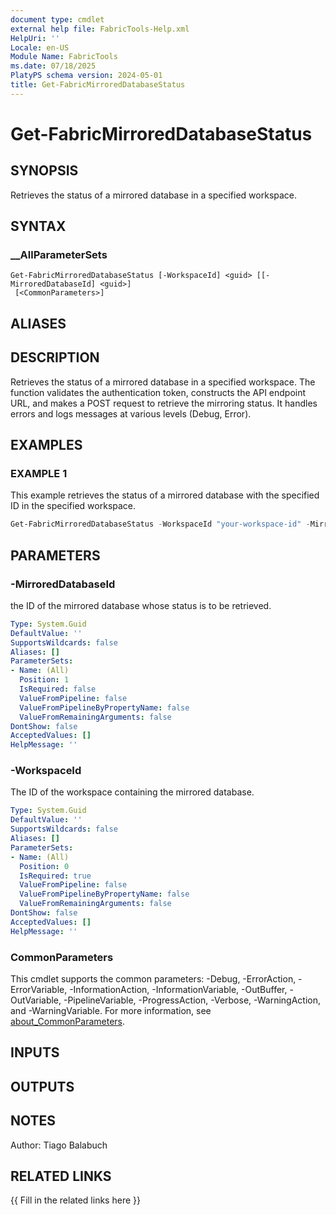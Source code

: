```yaml
---
document type: cmdlet
external help file: FabricTools-Help.xml
HelpUri: ''
Locale: en-US
Module Name: FabricTools
ms.date: 07/18/2025
PlatyPS schema version: 2024-05-01
title: Get-FabricMirroredDatabaseStatus
---
```


# Get-FabricMirroredDatabaseStatus

## SYNOPSIS

Retrieves the status of a mirrored database in a specified workspace.

## SYNTAX

### __AllParameterSets

```
Get-FabricMirroredDatabaseStatus [-WorkspaceId] <guid> [[-MirroredDatabaseId] <guid>]
 [<CommonParameters>]
```

## ALIASES

## DESCRIPTION

Retrieves the status of a mirrored database in a specified workspace.
The function validates the authentication token, constructs the API endpoint URL, and makes a POST request to retrieve the mirroring status.
It handles errors and logs messages at various levels (Debug, Error).

## EXAMPLES

### EXAMPLE 1

This example retrieves the status of a mirrored database with the specified ID in the specified workspace.

```powershell
Get-FabricMirroredDatabaseStatus -WorkspaceId "your-workspace-id" -MirroredDatabaseId "your-mirrored-database-id"
```

## PARAMETERS

### -MirroredDatabaseId

the ID of the mirrored database whose status is to be retrieved.

```yaml
Type: System.Guid
DefaultValue: ''
SupportsWildcards: false
Aliases: []
ParameterSets:
- Name: (All)
  Position: 1
  IsRequired: false
  ValueFromPipeline: false
  ValueFromPipelineByPropertyName: false
  ValueFromRemainingArguments: false
DontShow: false
AcceptedValues: []
HelpMessage: ''
```

### -WorkspaceId

The ID of the workspace containing the mirrored database.

```yaml
Type: System.Guid
DefaultValue: ''
SupportsWildcards: false
Aliases: []
ParameterSets:
- Name: (All)
  Position: 0
  IsRequired: true
  ValueFromPipeline: false
  ValueFromPipelineByPropertyName: false
  ValueFromRemainingArguments: false
DontShow: false
AcceptedValues: []
HelpMessage: ''
```

### CommonParameters

This cmdlet supports the common parameters: -Debug, -ErrorAction, -ErrorVariable,
-InformationAction, -InformationVariable, -OutBuffer, -OutVariable, -PipelineVariable,
-ProgressAction, -Verbose, -WarningAction, and -WarningVariable. For more information, see
[about_CommonParameters](https://go.microsoft.com/fwlink/?LinkID=113216).

## INPUTS

## OUTPUTS

## NOTES

Author: Tiago Balabuch

## RELATED LINKS

{{ Fill in the related links here }}

